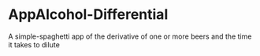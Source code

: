 # AppAlcohol-Differential
A simple-spaghetti app of the derivative of one or more beers and the time it takes to dilute
